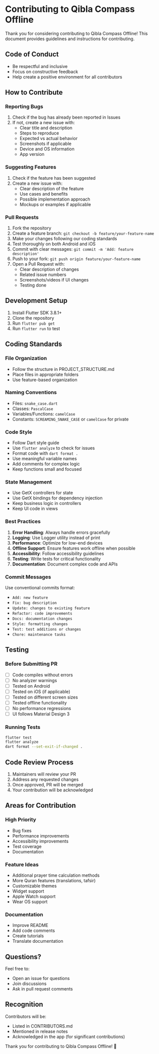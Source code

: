 # Contributing to Qibla Compass Offline

Thank you for considering contributing to Qibla Compass Offline! This document provides guidelines and instructions for contributing.

## Code of Conduct

- Be respectful and inclusive
- Focus on constructive feedback
- Help create a positive environment for all contributors

## How to Contribute

### Reporting Bugs

1. Check if the bug has already been reported in Issues
2. If not, create a new issue with:
   - Clear title and description
   - Steps to reproduce
   - Expected vs actual behavior
   - Screenshots if applicable
   - Device and OS information
   - App version

### Suggesting Features

1. Check if the feature has been suggested
2. Create a new issue with:
   - Clear description of the feature
   - Use cases and benefits
   - Possible implementation approach
   - Mockups or examples if applicable

### Pull Requests

1. Fork the repository
2. Create a feature branch: `git checkout -b feature/your-feature-name`
3. Make your changes following our coding standards
4. Test thoroughly on both Android and iOS
5. Commit with clear messages: `git commit -m 'Add: feature description'`
6. Push to your fork: `git push origin feature/your-feature-name`
7. Open a Pull Request with:
   - Clear description of changes
   - Related issue numbers
   - Screenshots/videos if UI changes
   - Testing done

## Development Setup

1. Install Flutter SDK 3.8.1+
2. Clone the repository
3. Run `flutter pub get`
4. Run `flutter run` to test

## Coding Standards

### File Organization
- Follow the structure in PROJECT_STRUCTURE.md
- Place files in appropriate folders
- Use feature-based organization

### Naming Conventions
- Files: `snake_case.dart`
- Classes: `PascalCase`
- Variables/Functions: `camelCase`
- Constants: `SCREAMING_SNAKE_CASE` or `camelCase` for private

### Code Style
- Follow Dart style guide
- Use `flutter analyze` to check for issues
- Format code with `dart format .`
- Use meaningful variable names
- Add comments for complex logic
- Keep functions small and focused

### State Management
- Use GetX controllers for state
- Use GetX bindings for dependency injection
- Keep business logic in controllers
- Keep UI code in views

### Best Practices
1. **Error Handling**: Always handle errors gracefully
2. **Logging**: Use Logger utility instead of print
3. **Performance**: Optimize for low-end devices
4. **Offline Support**: Ensure features work offline when possible
5. **Accessibility**: Follow accessibility guidelines
6. **Testing**: Write tests for critical functionality
7. **Documentation**: Document complex code and APIs

### Commit Messages
Use conventional commits format:
- `Add: new feature`
- `Fix: bug description`
- `Update: changes to existing feature`
- `Refactor: code improvements`
- `Docs: documentation changes`
- `Style: formatting changes`
- `Test: test additions or changes`
- `Chore: maintenance tasks`

## Testing

### Before Submitting PR
- [ ] Code compiles without errors
- [ ] No analyzer warnings
- [ ] Tested on Android
- [ ] Tested on iOS (if applicable)
- [ ] Tested on different screen sizes
- [ ] Tested offline functionality
- [ ] No performance regressions
- [ ] UI follows Material Design 3

### Running Tests
```bash
flutter test
flutter analyze
dart format --set-exit-if-changed .
```

## Code Review Process

1. Maintainers will review your PR
2. Address any requested changes
3. Once approved, PR will be merged
4. Your contribution will be acknowledged

## Areas for Contribution

### High Priority
- Bug fixes
- Performance improvements
- Accessibility improvements
- Test coverage
- Documentation

### Feature Ideas
- Additional prayer time calculation methods
- More Quran features (translations, tafsir)
- Customizable themes
- Widget support
- Apple Watch support
- Wear OS support

### Documentation
- Improve README
- Add code comments
- Create tutorials
- Translate documentation

## Questions?

Feel free to:
- Open an issue for questions
- Join discussions
- Ask in pull request comments

## Recognition

Contributors will be:
- Listed in CONTRIBUTORS.md
- Mentioned in release notes
- Acknowledged in the app (for significant contributions)

Thank you for contributing to Qibla Compass Offline! 🙏
